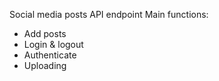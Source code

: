 Social media posts API endpoint
Main functions:
- Add posts
- Login & logout
- Authenticate
- Uploading